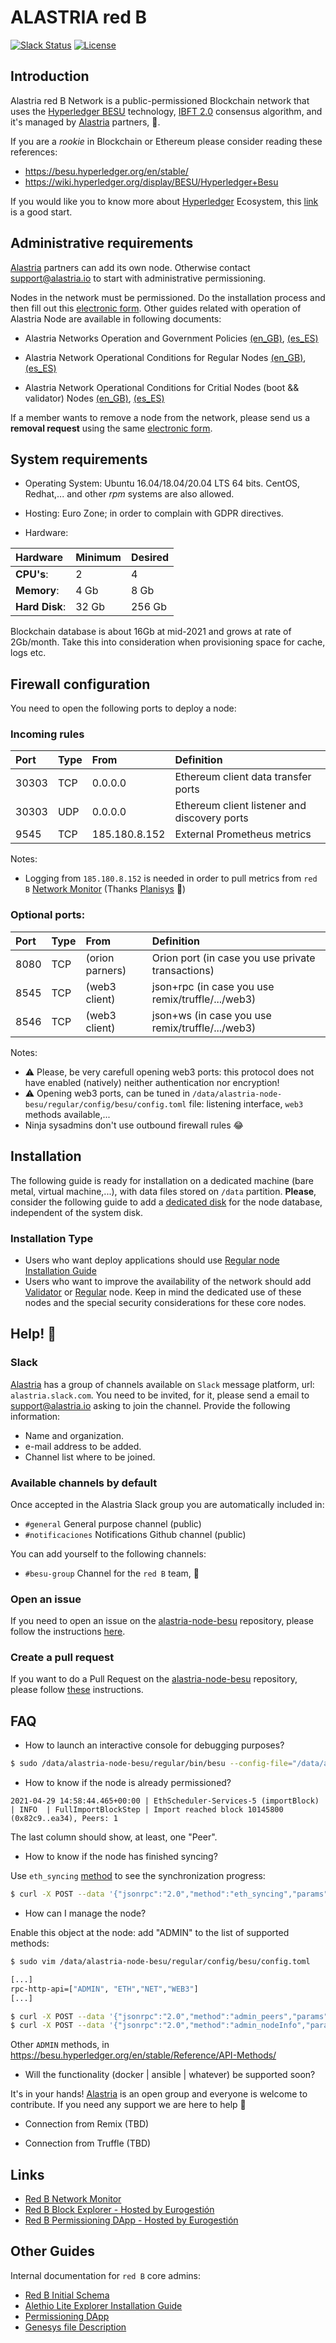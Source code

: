 # ALASTRIA red B

[![Slack Status](https://img.shields.io/badge/slack-join_chat-white.svg?logo=slack&style=social)](https://alastria.slack.com/)
[![License](https://img.shields.io/badge/License-Apache%202.0-blue.svg)](https://github.com/alastria/alastria-node/blob/testnet2/LICENSE)

## Introduction

Alastria red B Network is a public-permissioned Blockchain network that uses the [Hyperledger BESU](https://www.hyperledger.org/use/besu) technology, [IBFT 2.0](https://besu.hyperledger.org/en/stable/Tutorials/Private-Network/Create-IBFT-Network/) consensus algorithm, and it's managed by [Alastria](https://alastria.io/en/) partners, :vulcan_salute:.

If you are a _rookie_ in Blockchain or Ethereum please consider reading these references:
* https://besu.hyperledger.org/en/stable/
* https://wiki.hyperledger.org/display/BESU/Hyperledger+Besu

If you would like you to know more about [Hyperledger](https://www.hyperledger.org/) Ecosystem, this [link](https://www.hyperledger.org/use/tutorials) is a good start.

## Administrative requirements

[Alastria](https://alastria.io/en/) partners can add its own node. Otherwise contact support@alastria.io to start with administrative permissioning.

Nodes in the network must be permissioned. Do the installation process and then fill out this [electronic form](https://portal.r2docuo.com/alastria/forms/noderequest). Other guides related with operation of Alastria Node are available in following documents:

* Alastria Networks Operation and Government Policies [(en_GB)](https://alastria.io/wp-content/uploads/2020/04/POLI-TICAS-GOBIERNO-Y-OPERACIO-N-RED-ALASTRIA-V1.01-DEF-en-GB.pdf), [(es_ES)](https://alastria.io/wp-content/uploads/2020/04/POLI-TICAS-GOBIERNO-Y-OPERACIO-N-RED-ALASTRIA-V1.01-DEF.pdf)

* Alastria Network Operational Conditions for Regular Nodes [(en_GB)](https://alastria.io/wp-content/uploads/2020/06/CONDICIONES-USO-RED-NODOS-REGULARES-A-LA-RED-ALASTRIA-v1.1-DEF-en-GB.pdf), [(es_ES)](https://alastria.io/wp-content/uploads/2020/06/CONDICIONES-USO-RED-NODOS-REGULARES-A-LA-RED-ALASTRIA-v1.1-DEF.pdf)

* Alastria Network Operational Conditions for Critial Nodes (boot && validator) Nodes [(en_GB)](https://alastria.io/wp-content/uploads/2020/06/CONDICIONES-OPERACIO-N-RED-T-POR-PARTE-DE-NODOS-CRI-TICOS-V1.1-DEF-en-GB.pdf), [(es_ES)](https://alastria.io/wp-content/uploads/2020/06/CONDICIONES-OPERACIO%CC%81N-RED-T-POR-PARTE-DE-NODOS-CRI%CC%81TICOS-V1.1-DEF.pdf)

If a member wants to remove a node from the network, please send us a **removal request** using the same [electronic form](https://portal.r2docuo.com/alastria/forms/noderequest).

## System requirements

* Operating System: Ubuntu 16.04/18.04/20.04 LTS 64 bits. CentOS, Redhat,... and other _rpm_ systems are also allowed.

* Hosting: Euro Zone; in order to complain with GDPR directives.

* Hardware:

| Hardware       | Minimum | Desired |
| :---           | :---    | :---    |
| **CPU's**:     | 2       | 4       |
| **Memory**:    | 4 Gb    | 8 Gb    |
| **Hard Disk**: | 32 Gb   | 256 Gb  |

Blockchain database is about 16Gb at mid-2021 and grows at rate of 2Gb/month. Take this into consideration when provisioning space for cache, logs etc.

## Firewall configuration

You need to open the following ports to deploy a node:

### Incoming rules

| Port  | Type |      From     | Definition                                   |
| :---  | :--  | :---          | :---                                         |
| 30303 | TCP  |    0.0.0.0    | Ethereum client data transfer ports          |
| 30303 | UDP  |    0.0.0.0    | Ethereum client listener and discovery ports |
| 9545  | TCP  | 185.180.8.152 | External Prometheus metrics                  |

Notes:
* Logging from `185.180.8.152` is needed in order to pull metrics from `red B` [Network Monitor](https://alastria-netstats2.planisys.net:8443/?orgId=1) (Thanks [Planisys](https://www.planisys.net/) :raised_hands:)

### Optional ports:

| Port  | Type |     From        | Definition                                        |
| :---  | :--  | :---            | :---                                              |
| 8080  | TCP  | (orion parners) | Orion port (in case you use private transactions) |
| 8545  | TCP  |  (web3 client)  | json+rpc (in case you use remix/truffle/.../web3) |
| 8546  | TCP  |  (web3 client)  | json+ws (in case you use remix/truffle/.../web3)  |

Notes:
* :warning: Please, be very carefull opening web3 ports: this protocol does not have enabled (natively) neither authentication nor encryption!
* :warning: Opening web3 ports, can be tuned in `/data/alastria-node-besu/regular/config/besu/config.toml` file: listening interface, `web3` methods available,...
* Ninja sysadmins don't use outbound firewall rules :joy:
## Installation

The following guide is ready for installation on a dedicated machine (bare metal, virtual machine,...), with data files stored on `/data` partition. 
**Please**, consider the following guide to add a [dedicated disk](docs/mount-dedicated-disk.md) for the node database, independent of the system disk.

### Installation Type

* Users who want deploy applications should use [Regular node Installation Guide](docs/Regular-Configuration&Installation.md)
* Users who want to improve the availability of the network should add [Validator](docs/Validator-Configuration&Installation.md) or [Regular](docs/Validator-Configuration&Installation.md) node. Keep in mind the dedicated use of these nodes and the special security considerations for these core nodes.

## Help! :fire_extinguisher:
### Slack

[Alastria](https://alastria.io/en/) has a group of channels available on `Slack` message platform, url: `alastria.slack.com`. You need to be invited, for it, please send a email to support@alastria.io asking to join the channel. Provide the following information:

* Name and organization.
* e-mail address to be added.
* Channel list where to be joined.

### Available channels by default
Once accepted in the Alastria Slack group you are automatically included in:

* `#general` General purpose channel (public)
* `#notificaciones` Notifications Github channel (public)

You can add yourself to the following channels:

* `#besu-group` Channel for the `red B` team, :beer:

### Open an issue

If you need to open an issue on the [alastria-node-besu](https://github.com/alastria/alastria-node-besu) repository, please follow the instructions [here](https://help.github.com/articles/creating-an-issue/).

### Create a pull request

If you want to do a Pull Request on the [alastria-node-besu](https://github.com/alastria/alastria-node-besu) repository, please follow [these](https://services.github.com/on-demand/github-cli/open-pull-request-github) instructions.


## FAQ

* How to launch an interactive console for debugging purposes?

```sh
$ sudo /data/alastria-node-besu/regular/bin/besu --config-file="/data/alastria-node-besu/regular/config/besu/config.toml"
```

* How to know if the node is already permissioned?

```
2021-04-29 14:58:44.465+00:00 | EthScheduler-Services-5 (importBlock) | INFO  | FullImportBlockStep | Import reached block 10145800 (0x82c9..ea34), Peers: 1
```

The last column should show, at least, one "Peer".

* How to know if the node has finished syncing?

Use `eth_syncing` [method](https://web3py.readthedocs.io/en/stable/web3.eth.html#web3.eth.Eth.syncing) to see the synchronization progress:

```sh
$ curl -X POST --data '{"jsonrpc":"2.0","method":"eth_syncing","params":[],"id":1}' http://127.0.0.1:8545
```

* How can I manage the node?

Enable this object at the node: add "ADMIN" to the list of supported methods:

```sh
$ sudo vim /data/alastria-node-besu/regular/config/besu/config.toml

[...]
rpc-http-api=["ADMIN", "ETH","NET","WEB3"]
[...]
```

```sh
$ curl -X POST --data '{"jsonrpc":"2.0","method":"admin_peers","params":[],"id":1}' http://127.0.0.1:8545
$ curl -X POST --data '{"jsonrpc":"2.0","method":"admin_nodeInfo","params":[],"id":1}' http://127.0.0.1:8545
```

Other `ADMIN` methods, in https://besu.hyperledger.org/en/stable/Reference/API-Methods/

* Will the functionality (docker | ansible | whatever) be supported soon? 

It's in your hands! [Alastria](https://alastria.io/en/) is an open group and everyone is welcome to contribute. If you need any support we are here to help :hugs:

* Connection from Remix
(TBD)

* Connection from Truffle
(TBD)

## Links

- [Red B Network Monitor](https://alastria-netstats2.planisys.net:8443/?orgId=1)
- [Red B Block Explorer - Hosted by Eurogestión](http://5.153.57.78)
- [Red B Permissioning DApp - Hosted by Eurogestión](http://5.153.57.78:3000/)

## Other Guides

Internal documentation for `red B` core admins:

* [Red B Initial Schema](docs/AlastriaRedB.png)
* [Alethio Lite Explorer Installation Guide](docs/blockexplorer-installation.md)
* [Permissioning DApp](docs/permissioning-dapp.md)
* [Genesys file Description](docs/about-genesis-file.md)
